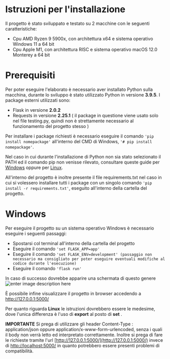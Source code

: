 ﻿# Istruzioni per l'installazione

Il progetto è stato sviluppato e testato su 2 macchine con le seguenti caratteristiche:

 - Cpu AMD Ryzen 9 5900x, con architettura x64 e sistema operativo Windows 11 a 64 bit
 - Cpu Apple M1, con architettura RISC e sistema operativo macOS 12.0 Monterey a 64 bit

# Prerequisiti
Per poter eseguire l'elaborato è necessario aver installato Python sulla macchina, durante lo sviluppo è stato utilizzato Python in versione **3.9.5**.
I package esterni utilizzati sono:

 - Flask in versione **2.0.2**
 - Requests in versione **2.25.1** ( il package in questione viene usato solo nel file testing.py, quindi non è strettamente necessario al funzionamento del progetto stesso )

Per installare i package richiesti è necessario eseguire il comando `'pip install nomepackage'` all'interno del CMD di Windows, `'# pip install nomepackage'`.

Nel caso in cui durante l'installazione di Python non sia stato selezionato il PATH ed il comando pip non venisse rilevato, consultare queste guide per [Windows](https://stackoverflow.com/questions/23708898/pip-is-not-recognized-as-an-internal-or-external-command) oppure per [Linux](https://stackoverflow.com/questions/9780717/bash-pip-command-not-found).

All'interno del progetto è inoltre presente il file requirements.txt nel caso in cui si volessero installare tutti i package con un singolo comando `'pip install -r requirements.txt'`, eseguito all'interno della cartella del progetto.


# Windows
Per eseguire il progetto su un sistema operativo Windows è necessario eseguire i seguenti passaggi: 

 - Spostarsi col terminal all'interno della cartella del progetto
 - Eseguire il comando `'set FLASK_APP=app'`
 - Eseguire il comando `'set FLASK_ENV=development' (passaggio non necessario ma consigliato per poter eseguire eventuali modifiche al codice durante l'esecuzione)`
 - Eseguire il comando `'flask run'`

In caso di successo dovrebbe apparire una schermata di questo genere 
![enter image description here](https://cdn.discordapp.com/attachments/795656559727476796/987108061502119946/unknown.png)

È possibile infine visualizzare il progetto in browser accedendo a http://127.0.0.1:5000/

Per quanto riguarda **Linux** le istruzioni dovrebbero essere le medesime, dove l'unica differenza è l'uso di **export** al posto di **set** .

**IMPORTANTE**
Si prega di utilizzare gli header Content-Type : application/json oppure application/x-www-form-urlencoded, senza i quali il body non verrà letto ed interpretato correttamente.
Inoltre si prega di fare le richieste tramite l'url [http://127.0.0.1:5000/](http://127.0.0.1:5000/) invece di [http://localhost:5000/](http://localhost:5000/) in quanto potrebbero essere presenti problemi di compatibilità.


